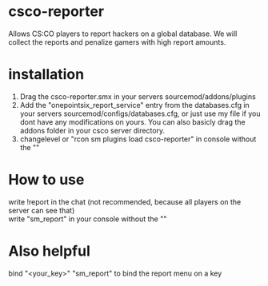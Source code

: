 # csco-reporter
Allows CS:CO players to report hackers on a global database.
We will collect the reports and penalize gamers with high report amounts.

# installation
1) Drag the csco-reporter.smx in your servers sourcemod/addons/plugins<br>
2) Add the "onepointsix_report_service" entry from the databases.cfg in your servers sourcemod/configs/databases.cfg, or just use my file if you dont have any modifications on yours. You can also basicly drag the addons folder in your csco server directory.<br>
3) changelevel or "rcon sm plugins load csco-reporter" in console without the ""<br>

# How to use
write !report in the chat (not recommended, because all players on the server can see that)<br>
write "sm_report" in your console without the ""

# Also helpful
bind "<your_key>" "sm_report" to bind the report menu on a key
